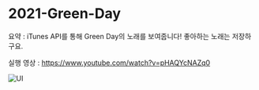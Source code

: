 # 2021-Green-Day

요약 : iTunes API를 통해 Green Day의 노래를 보여줍니다! 좋아하는 노래는 저장하구요.

실행 영상 : https://www.youtube.com/watch?v=pHAQYcNAZq0

![UI](https://user-images.githubusercontent.com/67571491/143573624-9b453569-2869-4e73-93a1-24c8fb4ccb42.png)

